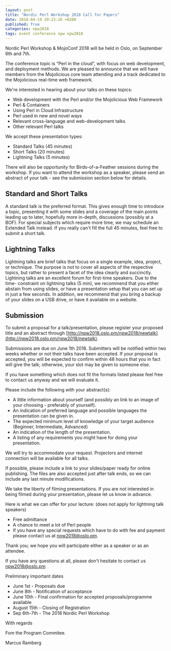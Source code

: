 ```yaml
---
layout: post
title: "Nordic Perl Workshop 2018 Call for Papers"
date: 2018-04-19 20:23:26 +0200
published: True
categories: npw2018
tags: event conference npw npw2018
---
```


Nordic Perl Workshop & MojoConf 2018 will be held in Oslo, on September 6th
and 7th.

The conference topic is “Perl in the cloud”, with focus on web development,
and deployment methods. We are pleased to announce that we will have members
from the Mojolicious core team attending and a track dedicated to the
Mojolicious real-time web framework.

We're interested in hearing about your talks on these topics:

* Web development with the Perl and/or the Mojolicious Web Framework
* Perl & Containers
* Using Perl in Cloud Infrastructure
* Perl used in new and novel ways
* Relevant cross-language and web-development talks
* Other relevant Perl talks

We accept these presentation types:

* Standard Talks (45 minutes)
* Short Talks (20 minutes)
* Lightning Talks (5 minutes)

There will also be opportunity for Birds-of-a-Feather sessions during the
workshop. If you want to attend the workshop as a speaker, please send an
abstract of your talk - see the submission section below for details.

## Standard and Short Talks

A standard talk is the preferred format. This gives enough time to introduce a
topic, presenting it with some slides and a coverage of the main points leading
up to later, hopefully more in-depth, discussions (possibly at a BOF). For
special subjects which require more time, we may schedule an Extended Talk
instead. If you really can't fill the full 45 minutes, feel free to submit a
short talk.

## Lightning Talks

Lightning talks are brief talks that focus on a single example, idea, project,
or technique. The purpose is not to cover all aspects of the respective topics,
but rather to present a facet of the idea clearly and succinctly. Lightning
talks are an excellent forum for first-time speakers. Due to the time-
constraint on lightning talks (5 min), we recommend that you either abstain
from using slides, or have a presentation setup that you can set up in just a
few seconds. In addition, we recommend that you bring a backup of your slides
on a USB drive, or have it available on a website.

## Submission

To submit a proposal for a talk/presentation, please register your proposed
title and an abstract through
[http://npw2018.oslo.pm/npw2018/newtalk](http://npw2018.oslo.pm/npw2018/newtalk).

Submissions are due on June 1th 2018. Submitters will be notified within two
weeks whether or not their talks have been accepted.  If your proposal is
accepted, you will be expected to confirm within 48 hours that you in fact
will give the talk; otherwise, your slot may be given to someone else.

If you have something which does not fit the formats listed please feel free
to contact us anyway and we will evaluate it.

Please include the following with your abstract(s):

* A little information about yourself (and possibly an link to an image of your
  choosing - preferably of yourself).
* An indication of preferred language and possible languages the presentation
  can be given in.
* The expected minimum level of knowledge of your target audience (Beginner,
  Intermediate, Advanced)
* An indication of the length of the presentation.
* A listing of any requirements you might have for doing your presentation.

We will try to accommodate your request. Projectors and internet connection
will be available for all talks.

If possible, please include a link to your slides/paper ready for online
publishing. The files are also accepted just after talk ends, so we can
include any last minute modifications.

We take the liberty of filming presentations. If you are not interested in
being filmed during your presentation, please let us know in advance.

Here is what we can offer for your lecture: (does not apply for lightning talk
speakers)

* Free admittance
* A chance to meet a lot of Perl people
* If you have any special requests which have to do with fee and payment please
  contact us at <npw2018@oslo.pm>.

Thank you; we hope you will participate either as a speaker or as an attendee.

If you have any questions at all, please don't hesitate to contact us
<npw2018@oslo.pm>

Preliminary important dates

* June 1st - Proposals due
* June 8th  - Notification of acceptance
* June 10th - Final confirmation for accepted proposals/programme available
* August 15th - Closing of Registration
* Sep 6th-7th - The 2018 Nordic Perl Workshop

With regards

Fom the Program Commitee.

Marcus Ramberg
